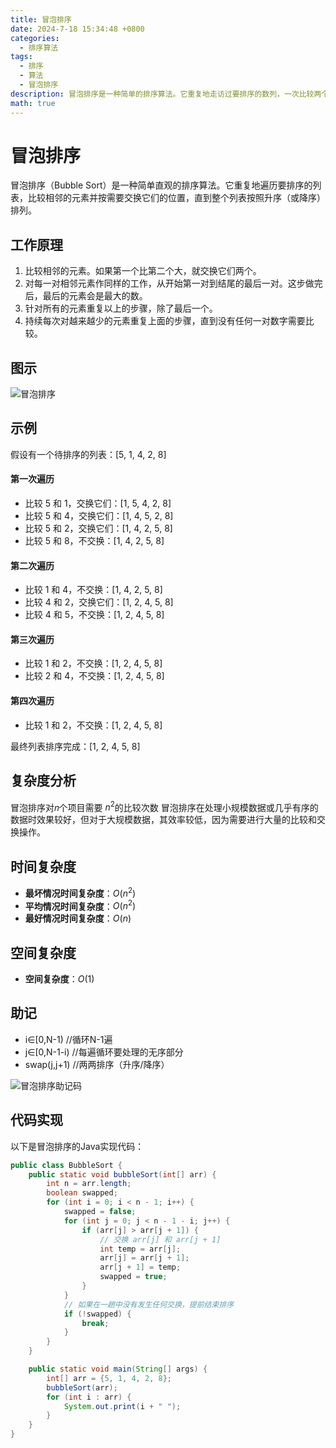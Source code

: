 ```yaml
---
title: 冒泡排序
date: 2024-7-18 15:34:48 +0800
categories:
  - 排序算法
tags:
  - 排序
  - 算法
  - 冒泡排序
description: 冒泡排序是一种简单的排序算法。它重复地走访过要排序的数列，一次比较两个元素，如果它们的顺序错误就把它们交换过来。走访数列的工作是重复地进行直到没有再需要交换，也就是说该数列已经排序完成。这个算法的名字由来是因为越小的元素会经由交换慢慢“浮”到数列的顶端。
math: true
---
```


# 冒泡排序

冒泡排序（Bubble Sort）是一种简单直观的排序算法。它重复地遍历要排序的列表，比较相邻的元素并按需要交换它们的位置，直到整个列表按照升序（或降序）排列。

## 工作原理

1. 比较相邻的元素。如果第一个比第二个大，就交换它们两个。
2. 对每一对相邻元素作同样的工作，从开始第一对到结尾的最后一对。这步做完后，最后的元素会是最大的数。
3. 针对所有的元素重复以上的步骤，除了最后一个。
4. 持续每次对越来越少的元素重复上面的步骤，直到没有任何一对数字需要比较。

## 图示

![冒泡排序](https://rd-wang.github.io/assets/img/sort/冒泡排序.webp)

## 示例

假设有一个待排序的列表：[5, 1, 4, 2, 8]

#### 第一次遍历

- 比较 5 和 1，交换它们：[1, 5, 4, 2, 8]
- 比较 5 和 4，交换它们：[1, 4, 5, 2, 8]
- 比较 5 和 2，交换它们：[1, 4, 2, 5, 8]
- 比较 5 和 8，不交换：[1, 4, 2, 5, 8]

#### 第二次遍历

- 比较 1 和 4，不交换：[1, 4, 2, 5, 8]
- 比较 4 和 2，交换它们：[1, 2, 4, 5, 8]
- 比较 4 和 5，不交换：[1, 2, 4, 5, 8]

#### 第三次遍历

- 比较 1 和 2，不交换：[1, 2, 4, 5, 8]
- 比较 2 和 4，不交换：[1, 2, 4, 5, 8]

#### 第四次遍历

- 比较 1 和 2，不交换：[1, 2, 4, 5, 8]

最终列表排序完成：[1, 2, 4, 5, 8]

## 复杂度分析
冒泡排序对𝑛个项目需要 $n^{2}$的比较次数
冒泡排序在处理小规模数据或几乎有序的数据时效果较好，但对于大规模数据，其效率较低，因为需要进行大量的比较和交换操作。

## 时间复杂度

- **最坏情况时间复杂度**：$O(n^2)$
- **平均情况时间复杂度**：$O(n^2)$
- **最好情况时间复杂度**：$O(n)$

## 空间复杂度

- **空间复杂度**：$O(1)$

## 助记
- i∈[0,N-1)  //循环N-1遍
- j∈[0,N-1-i)  //每遍循环要处理的无序部分 
- swap(j,j+1) //两两排序（升序/降序）

![冒泡排序助记码](https://rd-wang.github.io/assets/img/sort/冒泡排序助记码.webp)

## 代码实现

以下是冒泡排序的Java实现代码：

```java
public class BubbleSort {
    public static void bubbleSort(int[] arr) {
        int n = arr.length;
        boolean swapped;
        for (int i = 0; i < n - 1; i++) {
            swapped = false;
            for (int j = 0; j < n - 1 - i; j++) {
                if (arr[j] > arr[j + 1]) {
                    // 交换 arr[j] 和 arr[j + 1]
                    int temp = arr[j];
                    arr[j] = arr[j + 1];
                    arr[j + 1] = temp;
                    swapped = true;
                }
            }
            // 如果在一趟中没有发生任何交换，提前结束排序
            if (!swapped) {
                break;
            }
        }
    }

    public static void main(String[] args) {
        int[] arr = {5, 1, 4, 2, 8};
        bubbleSort(arr);
        for (int i : arr) {
            System.out.print(i + " ");
        }
    }
}

```

